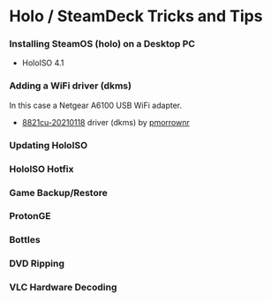 # Holo / SteamDeck Tricks and Tips


### Installing SteamOS (holo) on a Desktop PC 
* HoloISO 4.1

### Adding a WiFi driver (dkms)
In this case a Netgear A6100 USB WiFi adapter.

* [8821cu-20210118](https://github.com/morrownr/8821cu-20210118) driver (dkms) by [pmorrownr](https://github.com/morrownr/)


### Updating HoloISO

### HoloISO Hotfix

### Game Backup/Restore

### ProtonGE

### Bottles

### DVD Ripping

### VLC Hardware Decoding

